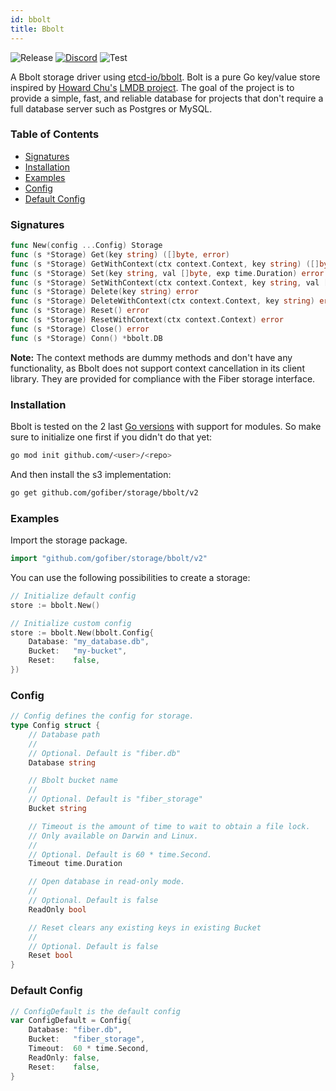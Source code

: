 ```yaml
---
id: bbolt
title: Bbolt
---
```


![Release](https://img.shields.io/github/v/tag/gofiber/storage?filter=bbolt*)
[![Discord](https://img.shields.io/discord/704680098577514527?style=flat&label=%F0%9F%92%AC%20discord&color=00ACD7)](https://gofiber.io/discord)
![Test](https://img.shields.io/github/actions/workflow/status/gofiber/storage/test-bbolt.yml?label=Tests)

A Bbolt storage driver using [etcd-io/bbolt](https://github.com/etcd-io/bbolt). Bolt is a pure Go key/value store inspired by [Howard Chu's](https://twitter.com/hyc_symas) [LMDB project](https://www.symas.com/symas-embedded-database-lmdb). The goal of the project is to provide a simple, fast, and reliable database for projects that don't require a full database server such as Postgres or MySQL.

### Table of Contents
- [Signatures](#signatures)
- [Installation](#installation)
- [Examples](#examples)
- [Config](#config)
- [Default Config](#default-config)

### Signatures
```go
func New(config ...Config) Storage
func (s *Storage) Get(key string) ([]byte, error)
func (s *Storage) GetWithContext(ctx context.Context, key string) ([]byte, error)
func (s *Storage) Set(key string, val []byte, exp time.Duration) error
func (s *Storage) SetWithContext(ctx context.Context, key string, val []byte, exp time.Duration) error
func (s *Storage) Delete(key string) error
func (s *Storage) DeleteWithContext(ctx context.Context, key string) error
func (s *Storage) Reset() error
func (s *Storage) ResetWithContext(ctx context.Context) error
func (s *Storage) Close() error
func (s *Storage) Conn() *bbolt.DB
```

**Note:** The context methods are dummy methods and don't have any functionality, as Bbolt does not support context cancellation in its client library. They are provided for compliance with the Fiber storage interface.

### Installation
Bbolt is tested on the 2 last [Go versions](https://golang.org/dl/) with support for modules. So make sure to initialize one first if you didn't do that yet:
```bash
go mod init github.com/<user>/<repo>
```
And then install the s3 implementation:
```bash
go get github.com/gofiber/storage/bbolt/v2
```

### Examples
Import the storage package.
```go
import "github.com/gofiber/storage/bbolt/v2"
```

You can use the following possibilities to create a storage:
```go
// Initialize default config
store := bbolt.New()

// Initialize custom config
store := bbolt.New(bbolt.Config{
	Database: "my_database.db",
	Bucket:   "my-bucket",
	Reset:    false,
})
```

### Config
```go
// Config defines the config for storage.
type Config struct {
	// Database path
	//
	// Optional. Default is "fiber.db"
	Database string

	// Bbolt bucket name
	//
	// Optional. Default is "fiber_storage"
	Bucket string

	// Timeout is the amount of time to wait to obtain a file lock.
	// Only available on Darwin and Linux.
	//
	// Optional. Default is 60 * time.Second.
	Timeout time.Duration

	// Open database in read-only mode.
	//
	// Optional. Default is false
	ReadOnly bool

	// Reset clears any existing keys in existing Bucket
	//
	// Optional. Default is false
	Reset bool
}
```

### Default Config
```go
// ConfigDefault is the default config
var ConfigDefault = Config{
	Database: "fiber.db",
	Bucket:   "fiber_storage",
	Timeout:  60 * time.Second,
	ReadOnly: false,
	Reset:    false,
}
```

